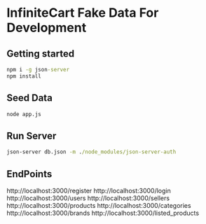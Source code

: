 # InfiniteCart Fake Data For Development
## Getting started
```cmd
npm i -g json-server
npm install
```
## Seed Data

```cmd
node app.js
```

## Run Server

```cmd
json-server db.json -m ./node_modules/json-server-auth
```

## EndPoints

http://localhost:3000/register
http://localhost:3000/login
http://localhost:3000/users
http://localhost:3000/sellers
http://localhost:3000/products
http://localhost:3000/categories
http://localhost:3000/brands
http://localhost:3000/listed_products
